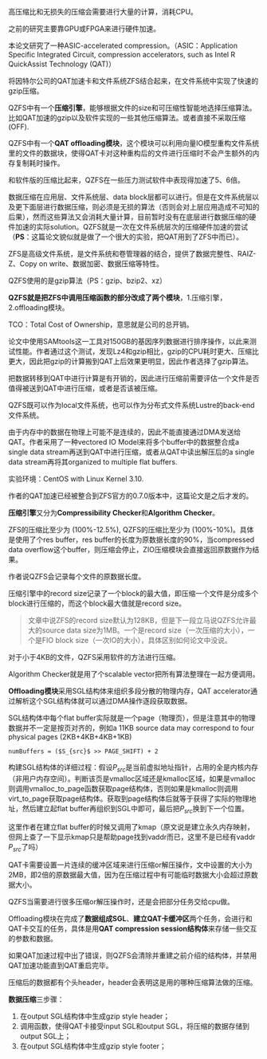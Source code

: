 高压缩比和无损失的压缩会需要进行大量的计算，消耗CPU。

之前的研究主要靠GPU或FPGA来进行硬件加速。

本论文研究了一种ASIC-accelerated compression。（ASIC：Application Specific Integrated Circuit, compression accelerators, such as Intel R QuickAssist Technology (QAT)）

将因特尔公司的QAT加速卡和文件系统ZFS结合起来，在文件系统中实现了快速的gzip压缩。

QZFS中有一个**压缩引擎**，能够根据文件的size和可压缩性智能地选择压缩算法。比如QAT加速的gzip以及软件实现的一些其他压缩算法。或者直接不采取压缩(OFF).

QZFS中有一个**QAT offloading模块**，这个模块可以利用向量IO模型重构文件系统里的文件的数据块，使得QAT卡对这种重构后的文件进行压缩时不会产生额外的内存复制耗时操作。

和软件版的压缩比起来，QZFS在一些压力测试软件中表现得加速了5、6倍。

数据压缩在应用层、文件系统层、data block层都可以进行。但是在文件系统层以及更下面层进行数据压缩，则必须是无损的算法（否则会对上层应用造成不可知的后果），然而这些算法又会消耗大量计算，目前暂时没有在底层进行数据压缩的硬件加速的实际solution。QZFS就是一次在文件系统层次的压缩硬件加速的尝试（**PS**：这篇论文貌似就是做了一个很大的实验，把QAT用到了ZFS中而已）。

ZFS是高级文件系统，是文件系统和卷管理器的结合，提供了数据完整性、RAIZ-Z、Copy on write、数据加密、数据压缩等特性。

QZFS使用的是gzip算法（PS：gzip、bzip2、xz）

**QZFS就是把ZFS中调用压缩函数的部分改成了两个模块**，1.压缩引擎，2.offloading模块。

TCO：Total Cost of Ownership，意思就是公司的总开销。

论文中使用SAMtools这一工具对150GB的基因序列数据进行排序操作，以此来测试性能。作者通过这个测试，发现Lz4和gzip相比，gzip的CPU耗时更大、压缩比更大，因此把gzip的计算搬到QAT上后效果更明显，因此作者选择了gzip算法。

把数据转移到QAT中进行计算是有开销的，因此进行压缩前需要评估一个文件是否值得被送到QAT中进行压缩，或者是否该被压缩。

QZFS既可以作为local文件系统，也可以作为分布式文件系统Lustre的back-end文件系统。

由于内存中的数据在物理上可能不是连续的，因此不能直接通过DMA发送给QAT。作者采用了一种vectored IO Model来将多个buffer中的数据整合成a single data stream再送到QAT中进行压缩，或者从QAT中读出解压后的a single data stream再将其organized to multiple flat buffers.

实验环境：CentOS with Linux Kernel 3.10.

作者的QAT加速已经被整合到ZFS官方的0.7.0版本中，这篇论文是之后才发的。



**压缩引擎**又分为**Compressibility Checker**和**Algorithm Checker**。

ZFS的压缩比至少为 (100%-12.5%), QZFS的压缩比至少为 (100%-10%)。具体是使用了个res buffer，res buffer的长度为原数据长度的90%，当compressed data overflow这个buffer，则压缩会停止，ZIO压缩模块会直接返回原数据作为结果。

作者说QZFS会记录每个文件的原数据长度。

压缩引擎中的record size记录了一个block的最大值，即压缩一个文件是分成多个block进行压缩的，而这个block最大值就是record size。

> 文章中说ZFS的record size默认为128KB，但是下一段立马说QZFS允许最大的source data size为1MB。一个是record size（一次压缩的大小），一个是FIO block size（一次IO的大小），具体区别如何论文中没说。

对于小于4KB的文件，QZFS采用软件的方法进行压缩。

Algorithm Checker就是用了个scalable vector把所有算法整理在一起方便调用。



**Offloading模块**采用SGL结构体来组织多段分散的物理内存，QAT accelerator通过解析这个SGL结构体就可以通过DMA操作逐段获取数据。

SGL结构体中每个flat buffer实际就是一个page（物理页），但是注意其中的物理数据并不一定是按页对齐的，例如a 11KB source data may correspond to four physical pages (2KB+4KB+4KB+1KB)

```
numBuffers = ($S_{src}$ >> PAGE_SHIFT) + 2
```

构建SGL结构体的详细过程：假设$P_{src}$是当前虚拟地址指针，占用的全是内核内存（非用户内存空间）。判断该页是vmalloc区域还是kmalloc区域，如果是vmalloc则调用vmalloc_to_page函数获取page结构体，否则如果是kmalloc则调用virt_to_page获取page结构体。获取到page结构体后就等于获得了实际的物理地址，然后建立起flat buffer再组织到SGL中即可，最后把$P_{src}$换到下一个位置。

这里作者在建立flat buffer的时候又调用了kmap（原文说是建立永久内存映射，但网上查了一下显示kmap只是帮助page找到vaddr而已，这里不是已经有vaddr $P_{src}$了吗）

QAT卡需要设置一片连续的缓冲区域来进行压缩or解压操作，文中设置的大小为2MB，即2倍的原数据最大值，因为在压缩过程中有可能临时数据大小会超过原数据大小。

QZFS当需要进行很多压缩or解压操作时，还是会把部分任务交给cpu做。

Offloading模块在完成了**数据组成SGL**、**建立QAT卡缓冲区**两个任务，会进行和QAT卡交互的任务，具体是用**QAT compression session结构体**来存储一些交互的参数和数据。

如果QAT加速过程中出了错误，则QZFS会清除并重建之前介绍的结构体，并禁用QAT加速功能直到QAT重启完毕。

压缩后的数据都有个头header，header会表明这是用的哪种压缩算法做的压缩。

**数据压缩**三步骤：

1. 在output SGL结构体中生成gzip style header；
2. 调用函数，使得QAT卡接受input SGL和output SGL，将压缩的数据存储到output SGL上；
3. 在output SGL结构体中生成gzip style footer；